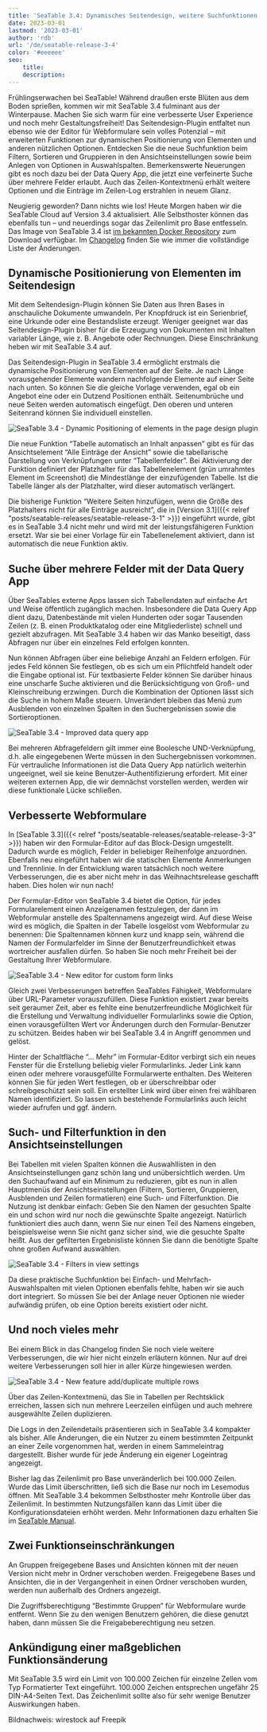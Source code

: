 ```yaml
---
title: 'SeaTable 3.4: Dynamisches Seitendesign, weitere Suchfunktionen und verbesserte Webformulare'
date: 2023-03-01
lastmod: '2023-03-01'
author: 'rdb'
url: '/de/seatable-release-3-4'
color: '#eeeeee'
seo:
    title:
    description:
---
```


Frühlingserwachen bei SeaTable! Während draußen erste Blüten aus dem Boden sprießen, kommen wir mit SeaTable 3.4 fulminant aus der Winterpause. Machen Sie sich warm für eine verbesserte User Experience und noch mehr Gestaltungsfreiheit! Das Seitendesign-Plugin entfaltet nun ebenso wie der Editor für Webformulare sein volles Potenzial – mit erweiterten Funktionen zur dynamischen Positionierung von Elementen und anderen nützlichen Optionen. Entdecken Sie die neue Suchfunktion beim Filtern, Sortieren und Gruppieren in den Ansichtseinstellungen sowie beim Anlegen von Optionen in Auswahlspalten. Bemerkenswerte Neuerungen gibt es noch dazu bei der Data Query App, die jetzt eine verfeinerte Suche über mehrere Felder erlaubt. Auch das Zeilen-Kontextmenü erhält weitere Optionen und die Einträge im Zeilen-Log erstrahlen in neuem Glanz.

Neugierig geworden? Dann nichts wie los! Heute Morgen haben wir die SeaTable Cloud auf Version 3.4 aktualisiert. Alle Selbsthoster können das ebenfalls tun – und neuerdings sogar das Zeilenlimit pro Base entfesseln. Das Image von SeaTable 3.4 ist [im bekannten Docker Repository](https://hub.docker.com/r/seatable/seatable-enterprise) zum Download verfügbar. Im [Changelog](https://seatable.io/seatable-release-3-4/) finden Sie wie immer die vollständige Liste der Änderungen.

## Dynamische Positionierung von Elementen im Seitendesign

Mit dem Seitendesign-Plugin können Sie Daten aus Ihren Bases in anschauliche Dokumente umwandeln. Per Knopfdruck ist ein Serienbrief, eine Urkunde oder eine Bestandsliste erzeugt. Weniger geeignet war das Seitendesign-Plugin bisher für die Erzeugung von Dokumenten mit Inhalten variabler Länge, wie z. B. Angebote oder Rechnungen. Diese Einschränkung heben wir mit SeaTable 3.4 auf.

Das Seitendesign-Plugin in SeaTable 3.4 ermöglicht erstmals die dynamische Positionierung von Elementen auf der Seite. Je nach Länge vorausgehender Elemente wandern nachfolgende Elemente auf einer Seite nach unten. So können Sie die gleiche Vorlage verwenden, egal ob ein Angebot eine oder ein Dutzend Positionen enthält. Seitenumbrüche und neue Seiten werden automatisch eingefügt. Den oberen und unteren Seitenrand können Sie individuell einstellen.

![SeaTable 3.4 - Dynamic Positioning of elements in the page design plugin](https://seatable.io/wp-content/uploads/2023/02/SeaTable-3.4-DynamicPositioningElements.png)

Die neue Funktion “Tabelle automatisch an Inhalt anpassen” gibt es für das Ansichtselement “Alle Einträge der Ansicht” sowie die tabellarische Darstellung von Verknüpfungen unter “Tabellenfelder”. Bei Aktivierung der Funktion definiert der Platzhalter für das Tabellenelement (grün umrahmtes Element im Screenshot) die Mindestlänge der einzufügenden Tabelle. Ist die Tabelle länger als der Platzhalter, wird dieser automatisch verlängert.

Die bisherige Funktion “Weitere Seiten hinzufügen, wenn die Größe des Platzhalters nicht für alle Einträge ausreicht”, die in [Version 3.1]({{< relref "posts/seatable-releases/seatable-release-3-1" >}}) eingeführt wurde, gibt es in SeaTable 3.4 nicht mehr und wird mit der leistungsfähigeren Funktion ersetzt. War sie bei einer Vorlage für ein Tabellenelement aktiviert, dann ist automatisch die neue Funktion aktiv.

## Suche über mehrere Felder mit der Data Query App

Über SeaTables externe Apps lassen sich Tabellendaten auf einfache Art und Weise öffentlich zugänglich machen. Insbesondere die Data Query App dient dazu, Datenbestände mit vielen Hunderten oder sogar Tausenden Zeilen (z. B. einen Produktkatalog oder eine Mitgliederliste) schnell und gezielt abzufragen. Mit SeaTable 3.4 haben wir das Manko beseitigt, dass Abfragen nur über ein einzelnes Feld erfolgen konnten.

Nun können Abfragen über eine beliebige Anzahl an Feldern erfolgen. Für jedes Feld können Sie festlegen, ob es sich um ein Pflichtfeld handelt oder die Eingabe optional ist. Für textbasierte Felder können Sie darüber hinaus eine unscharfe Suche aktivieren und die Berücksichtigung von Groß- und Kleinschreibung erzwingen. Durch die Kombination der Optionen lässt sich die Suche in hohem Maße steuern. Unverändert bleiben das Menü zum Ausblenden von einzelnen Spalten in den Suchergebnissen sowie die Sortieroptionen.

![SeaTable 3.4 - Improved data query app](https://seatable.io/wp-content/uploads/2023/02/SeaTable-3.4-DataQueryApp.png)

Bei mehreren Abfragefeldern gilt immer eine Boolesche UND-Verknüpfung, d.h. alle eingegebenen Werte müssen in den Suchergebnissen vorkommen. Für vertrauliche Informationen ist die Data Query App natürlich weiterhin ungeeignet, weil sie keine Benutzer-Authentifizierung erfordert. Mit einer weiteren externen App, die wir demnächst vorstellen werden, werden wir diese funktionale Lücke schließen.

## Verbesserte Webformulare

In [SeaTable 3.3]({{< relref "posts/seatable-releases/seatable-release-3-3" >}}) haben wir den Formular-Editor auf das Block-Design umgestellt. Dadurch wurde es möglich, Felder in beliebiger Reihenfolge anzuordnen. Ebenfalls neu eingeführt haben wir die statischen Elemente Anmerkungen und Trennlinie. In der Entwicklung waren tatsächlich noch weitere Verbesserungen, die es aber nicht mehr in das Weihnachtsrelease geschafft haben. Dies holen wir nun nach!

Der Formular-Editor von SeaTable 3.4 bietet die Option, für jedes Formularelement einen Anzeigenamen festzulegen, der dann im Webformular anstelle des Spaltennamens angezeigt wird. Auf diese Weise wird es möglich, die Spalten in der Tabelle losgelöst vom Webformular zu benennen: Die Spaltennamen können kurz und knapp sein, während die Namen der Formularfelder im Sinne der Benutzerfreundlichkeit etwas wortreicher ausfallen dürfen. So haben Sie noch mehr Freiheit bei der Gestaltung Ihrer Webformulare.

![SeaTable 3.4 - New editor for custom form links](https://seatable.io/wp-content/uploads/2023/02/SeaTable-3.4-FormLinkEditor.png)

Gleich zwei Verbesserungen betreffen SeaTables Fähigkeit, Webformulare über URL-Parameter vorauszufüllen. Diese Funktion existiert zwar bereits seit geraumer Zeit, aber es fehlte eine benutzerfreundliche Möglichkeit für die Erstellung und Verwaltung individueller Formularlinks sowie die Option, einen vorausgefüllten Wert vor Änderungen durch den Formular-Benutzer zu schützen. Beides haben wir bei SeaTable 3.4 in Angriff genommen und gelöst.

Hinter der Schaltfläche “… Mehr” im Formular-Editor verbirgt sich ein neues Fenster für die Erstellung beliebig vieler Formularlinks. Jeder Link kann einen oder mehrere vorausgefüllte Formularwerte enthalten. Des Weiteren können Sie für jeden Wert festlegen, ob er überschreibbar oder schreibgeschützt sein soll. Ein erstellter Link wird über einen frei wählbaren Namen identifiziert. So lassen sich bestehende Formularlinks auch leicht wieder aufrufen und ggf. ändern.

## Such- und Filterfunktion in den Ansichtseinstellungen

Bei Tabellen mit vielen Spalten können die Auswahllisten in den Ansichtseinstellungen ganz schön lang und unübersichtlich werden. Um den Suchaufwand auf ein Minimum zu reduzieren, gibt es nun in allen Hauptmenüs der Ansichtseinstellungen (Filtern, Sortieren, Gruppieren, Ausblenden und Zeilen formatieren) eine Such- und Filterfunktion. Die Nutzung ist denkbar einfach: Geben Sie den Namen der gesuchten Spalte ein und schon wird nur noch die gewünschte Spalte angezeigt. Natürlich funktioniert dies auch dann, wenn Sie nur einen Teil des Namens eingeben, beispielsweise wenn Sie nicht ganz sicher sind, wie die gesuchte Spalte heißt. Aus der gefilterten Ergebnisliste können Sie dann die benötigte Spalte ohne großen Aufwand auswählen.

![SeaTable 3.4 - Filters in view settings](https://seatable.io/wp-content/uploads/2023/02/SeaTable-3.4-FilterInViewSettings.png)

Da diese praktische Suchfunktion bei Einfach- und Mehrfach-Auswahlspalten mit vielen Optionen ebenfalls fehlte, haben wir sie auch dort integriert. So müssen Sie bei der Anlage neuer Optionen nie wieder aufwändig prüfen, ob eine Option bereits existiert oder nicht.

## Und noch vieles mehr

Bei einem Blick in das Changelog finden Sie noch viele weitere Verbesserungen, die wir hier nicht einzeln erläutern können. Nur auf drei weitere Verbesserungen soll hier in aller Kürze hingewiesen werden.

![SeaTable 3.4 - New feature add/duplicate multiple rows](https://seatable.io/wp-content/uploads/2023/02/SeaTable-3.4-AddMultipleRows.png)

Über das Zeilen-Kontextmenü, das Sie in Tabellen per Rechtsklick erreichen, lassen sich nun mehrere Leerzeilen einfügen und auch mehrere ausgewählte Zeilen duplizieren.

Die Logs in den Zeilendetails präsentieren sich in SeaTable 3.4 kompakter als bisher. Alle Änderungen, die ein Nutzer zu einem bestimmten Zeitpunkt an einer Zeile vorgenommen hat, werden in einem Sammeleintrag dargestellt. Bisher wurde für jede Änderung ein eigener Logeintrag angezeigt.

Bisher lag das Zeilenlimit pro Base unveränderlich bei 100.000 Zeilen. Wurde das Limit überschritten, ließ sich die Base nur noch im Lesemodus öffnen. Mit SeaTable 3.4 bekommen Selbsthoster mehr Kontrolle über das Zeilenlimit. In bestimmten Nutzungsfällen kann das Limit über die Konfigurationsdateien erhöht werden. Mehr Informationen dazu erhalten Sie im [SeaTable Manual](https://manual.seatable.io/config/base_rows_limit/).

## Zwei Funktionseinschränkungen

An Gruppen freigegebene Bases und Ansichten können mit der neuen Version nicht mehr in Ordner verschoben werden. Freigegebene Bases und Ansichten, die in der Vergangenheit in einen Ordner verschoben wurden, werden nun außerhalb des Ordners angezeigt.

Die Zugriffsberechtigung “Bestimmte Gruppen” für Webformulare wurde entfernt. Wenn Sie zu den wenigen Benutzern gehören, die diese genutzt haben, dann müssen Sie die Freigabeberechtigung neu setzen.

## Ankündigung einer maßgeblichen Funktionsänderung

Mit SeaTable 3.5 wird ein Limit von 100.000 Zeichen für einzelne Zellen vom Typ Formatierter Text eingeführt. 100.000 Zeichen entsprechen ungefähr 25 DIN-A4-Seiten Text. Das Zeichenlimit sollte also für sehr wenige Benutzer Auswirkungen haben.

Bildnachweis: wirestock auf Freepik
